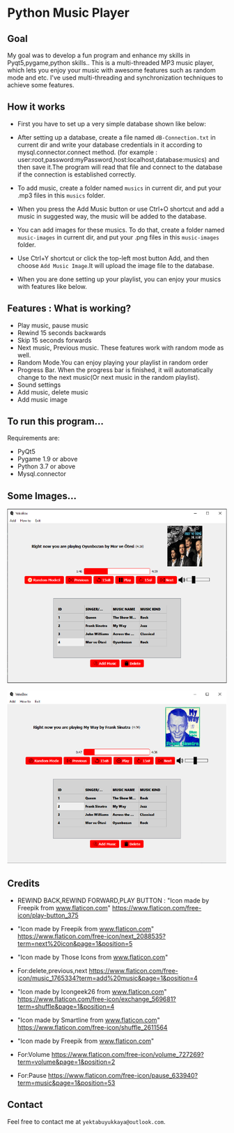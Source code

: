 # Python Music Player
## Goal
My goal was to develop a fun program and enhance my skills in Pyqt5,pygame,python skills.. This is a multi-threaded MP3 music player, which lets you enjoy your music with awesome features such as random mode and etc. I've used multi-threading and synchronization techniques to achieve some features.

## How it works

- First you have to set up a very simple database shown like below:


- After setting up a database, create a file named `dB-Connection.txt` in current dir and write your database credentials in it according to mysql.connector.connect method.
(for example : user:root,password:myPassword,host:localhost,database:musics) and then save it.The program will read that file and connect to the database if the connection is established correctly.

- To add music, create a folder named `musics` in current dir, and put your .mp3 files in this `musics` folder.

- When you press the Add Music button or use Ctrl+O shortcut and add a music in suggested way, the music will be added to the database.

- You can add images for these musics. To do that, create a folder named `music-images` in current dir, and put your .png files in this `music-images` folder.

- Use Ctrl+Y shortcut or click the top-left most button Add, and then choose `Add Music Image`.It will upload the image file to the database.

- When you are done setting up your playlist, you can enjoy your musics with features like below.

## Features : What is working?

* Play music, pause music
* Rewind 15 seconds backwards
* Skip 15 seconds forwards
* Next music, Previous music. These features work with random mode as well.
* Random Mode.You can enjoy playing your playlist in random order
* Progress Bar. When the progress bar is finished, it will automatically change to the next music(Or next music in the random playlist).
* Sound settings
* Add music, delete music
* Add music image

## To run this program...

Requirements are:

* PyQt5
* Pygame 1.9 or above
* Python 3.7 or above
* Mysql.connector

## Some Images...

![Screenshot](screenshots/musicbox1.png)

![Screenshot](screenshots/musicbox2.png)


## Credits
* REWIND BACK,REWIND FORWARD,PLAY BUTTON : "Icon made by Freepik from www.flaticon.com"
  https://www.flaticon.com/free-icon/play-button_375

* "Icon made by Freepik from www.flaticon.com"
https://www.flaticon.com/free-icon/next_2088535?term=next%20icon&page=1&position=5
* "Icon made by Those Icons from www.flaticon.com"
* For:delete,previous,next
https://www.flaticon.com/free-icon/music_1765334?term=add%20music&page=1&position=4
* "Icon made by Icongeek26 from www.flaticon.com"
https://www.flaticon.com/free-icon/exchange_569681?term=shuffle&page=1&position=4
* "Icon made by Smartline from www.flaticon.com"
https://www.flaticon.com/free-icon/shuffle_2611564
* "Icon made by Freepik from www.flaticon.com"

* For:Volume
 https://www.flaticon.com/free-icon/volume_727269?term=volume&page=1&position=2
* For:Pause
https://www.flaticon.com/free-icon/pause_633940?term=music&page=1&position=53

## Contact
Feel free to contact me at `yektabuyukkaya@outlook.com`.

